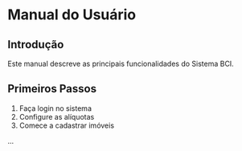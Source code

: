 # Manual do Usuário

## Introdução
Este manual descreve as principais funcionalidades do Sistema BCI.

## Primeiros Passos
1. Faça login no sistema
2. Configure as alíquotas
3. Comece a cadastrar imóveis

... 